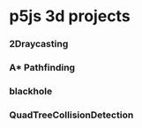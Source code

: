 # p5js 3d projects

### 2Draycasting

### A* Pathfinding

### blackhole

### QuadTreeCollisionDetection

